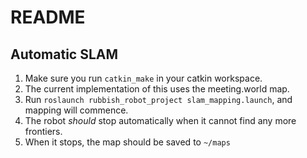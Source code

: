# README

## Automatic SLAM
1. Make sure you run `catkin_make` in your catkin workspace. 
2. The current implementation of this uses the meeting.world map.
3. Run `roslaunch rubbish_robot_project slam_mapping.launch`, and mapping will commence.
4. The robot *should* stop automatically when it cannot find any more frontiers.
5. When it stops, the map should be saved to `~/maps`